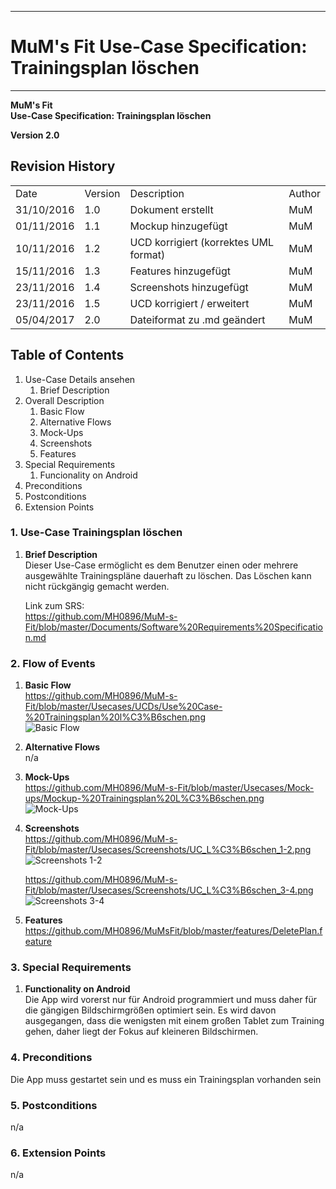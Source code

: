 -------------
# MuM's Fit Use-Case Specification: Trainingsplan löschen #
-------------
**MuM's Fit**  
**Use-Case Specification: Trainingsplan löschen**

**Version 2.0**

## Revision History ##
<table>
<tr><td>Date</td><td>Version</td><td>Description</td><td>Author</td></tr>
<tr><td>31/10/2016</td><td>1.0</td><td>Dokument erstellt</td><td>MuM</td></tr>
<tr><td>01/11/2016</td><td>1.1</td><td>Mockup hinzugefügt</td><td>MuM</td></tr>
<tr><td>10/11/2016</td><td>1.2</td><td>UCD korrigiert (korrektes UML format)</td><td>MuM</td></tr>
<tr><td>15/11/2016</td><td>1.3</td><td>Features hinzugefügt</td><td>MuM</td></tr>
<tr><td>23/11/2016</td><td>1.4</td><td>Screenshots hinzugefügt</td><td>MuM</td></tr>
<tr><td>23/11/2016</td><td>1.5</td><td>UCD korrigiert / erweitert</td><td>MuM</td></tr>
<tr><td>05/04/2017</td><td>2.0</td><td>Dateiformat zu .md geändert</td><td>MuM</td></tr>
</table>

## Table of Contents ##
1. Use-Case Details ansehen
	1. Brief Description
2. Overall Description
	1. Basic Flow
	2. Alternative Flows
	3. Mock-Ups
	4. Screenshots
	5. Features
3. Special Requirements
	1. Funcionality on Android
4. Preconditions
5. Postconditions
6. Extension Points

### 1. Use-Case Trainingsplan löschen ###
1. **Brief Description**  
Dieser Use-Case ermöglicht es dem Benutzer einen oder mehrere ausgewählte Trainingspläne dauerhaft zu löschen. Das Löschen kann nicht rückgängig gemacht werden. 

	Link zum SRS:   
	<a href="https://github.com/MH0896/MuM-s-Fit/blob/master/Documents/Software%20Requirements%20Specification.md">https://github.com/MH0896/MuM-s-Fit/blob/master/Documents/Software%20Requirements%20Specification.md</a>

### 2. Flow of Events ###
1. **Basic Flow**  
<a href="https://github.com/MH0896/MuM-s-Fit/blob/master/Usecases/UCDs/Use%20Case-%20Trainingsplan%20l%C3%B6schen.png">https://github.com/MH0896/MuM-s-Fit/blob/master/Usecases/UCDs/Use%20Case-%20Trainingsplan%20l%C3%B6schen.png</a>  
![Basic Flow](https://github.com/MH0896/MuM-s-Fit/blob/master/Usecases/UCDs/Use%20Case-%20Trainingsplan%20l%C3%B6schen.png "Basic Flow")
2. **Alternative Flows**  
n/a
3. **Mock-Ups**  
<a href="https://github.com/MH0896/MuM-s-Fit/blob/master/Usecases/Mock-ups/Mockup-%20Trainingsplan%20L%C3%B6schen.png">https://github.com/MH0896/MuM-s-Fit/blob/master/Usecases/Mock-ups/Mockup-%20Trainingsplan%20L%C3%B6schen.png</a>  
![Mock-Ups](https://github.com/MH0896/MuM-s-Fit/blob/master/Usecases/Mock-ups/Mockup-%20Trainingsplan%20L%C3%B6schen.png "Mock-Ups")
4. **Screenshots**  
<a href="https://github.com/MH0896/MuM-s-Fit/blob/master/Usecases/Screenshots/UC_L%C3%B6schen_1-2.png">https://github.com/MH0896/MuM-s-Fit/blob/master/Usecases/Screenshots/UC_L%C3%B6schen_1-2.png</a>  
![Screenshots 1-2](https://github.com/MH0896/MuM-s-Fit/blob/master/Usecases/Screenshots/UC_L%C3%B6schen_1-2.png "Screenshots 1-2")

	<a href="https://github.com/MH0896/MuM-s-Fit/blob/master/Usecases/Screenshots/UC_L%C3%B6schen_3-4.png">https://github.com/MH0896/MuM-s-Fit/blob/master/Usecases/Screenshots/UC_L%C3%B6schen_3-4.png</a>  
	![Screenshots 3-4](https://github.com/MH0896/MuM-s-Fit/blob/master/Usecases/Screenshots/UC_L%C3%B6schen_3-4.png "Screenshots 3-4")
5. **Features**  
<a href="https://github.com/MH0896/MuMsFit/blob/master/features/DeletePlan.feature">https://github.com/MH0896/MuMsFit/blob/master/features/DeletePlan.feature</a>

### 3. Special Requirements ###
1. **Functionality on Android**  
Die App wird vorerst nur für Android programmiert und muss daher für die gängigen Bildschirmgrößen optimiert sein. Es wird davon ausgegangen, dass die wenigsten mit einem großen Tablet zum Training gehen, daher liegt der Fokus auf kleineren Bildschirmen.

### 4. Preconditions ###
Die App muss gestartet sein und es muss ein Trainingsplan vorhanden sein

### 5. Postconditions ###
n/a

### 6. Extension Points ###
n/a
